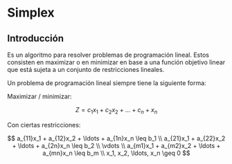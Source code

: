 # Simplex

## Introducción

Es un algoritmo para resolver problemas de programación lineal. Estos consisten en maximizar o en minimizar en base a una función objetivo linear que está sujeta a un conjunto de restricciones lineales.

Un problema de programación lineal siempre tiene la siguiente forma:

Maximizar / minimizar:

$$
Z = c_1x_1 + c_2x_2 + \ldots + c_n + x_n
$$

Con ciertas restricciones:

$$
a_{11}x_1 + a_{12}x_2 + \ldots + a_{1n}x_n \leq b_1 \\
a_{21}x_1 + a_{22}x_2 + \ldots + a_{2n}x_n \leq b_2 \\
\vdots \\
a_{m1}x_1 + a_{m2}x_2 + \ldots + a_{mn}x_n \leq b_m \\
x_1, x_2, \ldots, x_n \geq 0
$$

